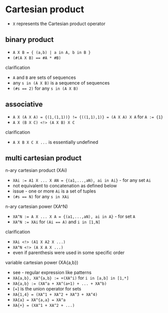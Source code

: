 
# Cartesian product

* `X` represents the Cartesian product operator

<!-- ======================================================================= -->
## binary product

* `A X B = { (a,b) | a in A, b in B }`
* `(#(A X B) == #A * #B)`

clarification

* `A` and `B` are sets of sequences
* any `s in (A X B)` is a sequence of sequences
* `(#s == 2)` for any `s in (A X B)`

<!-- ======================================================================= -->
## associative

* `A X (A X A) = {(1,(1,1))} != {((1,1),1)} = (A X A) X A` for `A := {1}`
* `A X (B X C) <!> (A X B) X C`

clarification

* `A X B X C X ...` is essentially undefined

<!-- ======================================================================= -->
## multi cartesian product

n-ary cartesian product (XAi)

* `XAi := A1 X ... X AN = {(a1,...,aN), ai in Ai}` - for any set `Ai`
* not equivalent to concatenation as defined below
* issue - one or more `Ai` is a set of tuples
* `(#s == N)` for any `s in XAi`

n-ary cartesian power (XA^N)

* `XA^N := A X ... X A = {(a1,...,aN), ai in A}` - for set `A`
* `XA^N := XAi` for `(Ai == A)` and `i in [1,N]`

clarification

* `XAi <!> (A1 X A2 X ...)`
* `XA^N <!> (A X A X ...)`
* even if parenthesis were used in some specific order

variable cartesian power (XA{a,b})

* see - regular expression like patterns
* `XA{a,b}, XA^{a,b} := +(XA^i)` for `i in [a,b] in [1,*]`
* `XA{a,b} := (XA^a + XA^(a+1) + ... + XA^b)`
* (+) is the union operator for sets
* `XA{1,4} = (XA^1 + XA^2 + XA^3 + XA^4)`
* `XA{a} = XA^{a,a} = XA^a`
* `XA{+} = (XA^1 + XA^2 + ...)`
